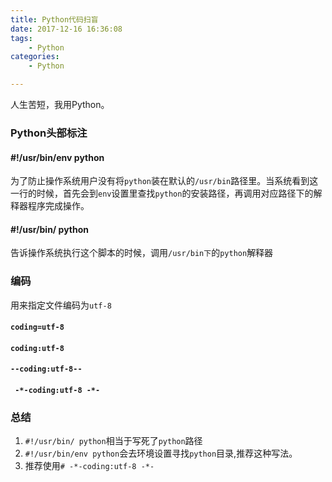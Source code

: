 ```yaml
---
title: Python代码扫盲
date: 2017-12-16 16:36:08
tags:
	- Python
categories:
	- Python

---
```



人生苦短，我用Python。

<!--more-->

### Python头部标注

#### #!/usr/bin/env python
为了防止操作系统用户没有将`python`装在默认的`/usr/bin`路径里。当系统看到这一行的时候，首先会到`env`设置里查找`python`的安装路径，再调用对应路径下的解释器程序完成操作。

#### #!/usr/bin/ python
告诉操作系统执行这个脚本的时候，调用`/usr/bin下`的`python`解释器

### 编码
用来指定文件编码为`utf-8`


#### `coding=utf-8 `

#### `coding:utf-8`

#### `--coding:utf-8--`
 
#### ` -*-coding:utf-8 -*-`

### 总结

1. `#!/usr/bin/ python`相当于写死了`python`路径
1. `#!/usr/bin/env python`会去环境设置寻找`python`目录,推荐这种写法。
1. 推荐使用`# -*-coding:utf-8 -*-`




